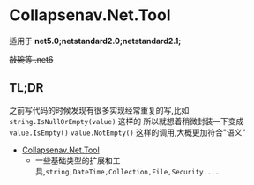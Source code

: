 # Collapsenav.Net.Tool

适用于 **net5.0;netstandard2.0;netstandard2.1;**

~~敲碗等 .net6~~

## TL;DR

之前写代码的时候发现有很多实现经常重复的写,比如 `string.IsNullOrEmpty(value)` 这样的 所以就想着稍微封装一下变成 `value.IsEmpty()` `value.NotEmpty()` 这样的调用,大概更加符合"语义"

* [Collapsenav.Net.Tool](collapsenav.net.tool/collapsenav.net.tool.md#collectiontool)
  * 一些基础类型的扩展和工具,`string,DateTime,Collection,File,Security....`

